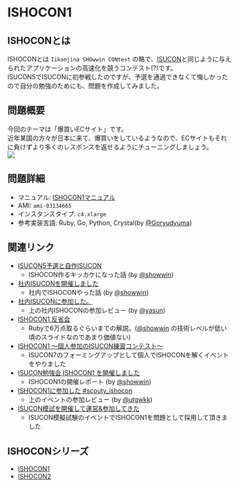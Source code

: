 # ISHOCON1
## ISHOCONとは
ISHOCONとは `Iikanjina SHOwwin CONtest` の略で、[ISUCON](http://isucon.net/)と同じように与えられたアプリケーションの高速化を競うコンテスト(?)です。  
ISUCON5でISUCONに初参戦したのですが、予選を通過できなくて悔しかったので自分の勉強のためにも、問題を作成してみました。  

## 問題概要
今回のテーマは「爆買いECサイト」です。  
近年某国の方々が日本に来て、爆買いをしているようなので、ECサイトもそれに負けずより多くのレスポンスを返せるようにチューニングしましょう。  
![](https://raw.githubusercontent.com/showwin/ISHOCON1/master/doc/images/top.png)

## 問題詳細
* マニュアル: [ISHOCON1マニュアル](https://github.com/showwin/ISHOCON1/blob/master/doc/manual.md)
* AMI: `ami-03134665`
* インスタンスタイプ: `c4.xlarge`
* 参考実装言語: Ruby, Go, Python, Crystal(by [@Goryudyuma](https://github.com/Goryudyuma))

## 関連リンク
* [ISUCON5予選と自作ISUCON](http://blog.mmmcorp.co.jp/blog/2015/10/06/isucon5_and_ishocon/)  
  * ISHOCON作るキッカケになった話 (by [@showwin](https://twitter.com/showwin))
* [社内ISUCONを開催しました](http://blog.mmmcorp.co.jp/blog/2016/09/01/ishocon_2016/)  
  * 社内でISHOCONやった話 (by [@showwin](https://twitter.com/showwin))
* [社内ISUCONに参加した。](http://yasun.hatenablog.jp/entry/2016/08/31/211927)
  * 上の社内ISHOCONの参加レビュー (by [@yasun](https://twitter.com/_Yasuun_))
* [ISHOCON1 反省会](https://speakerdeck.com/showwin/ishocon1-fan-sheng-hui)
  * Rubyで6万点取るぐらいまでの解説。([@showwin](https://twitter.com/showwin) の技術レベルが低い頃のスライドなのであまり価値ない)
* [ISHOCON1 〜個人参加のISUCON練習コンテスト〜](https://scouty.connpass.com/event/65322/)
  * ISUCON7のフォーミングアップとして個人でISHOCONを解くイベントをやりました
* [ISUCON勉強会 ISHOCON1 を開催しました](https://www.wantedly.com/companies/scouty/post_articles/79778)  
  * ISHOCON1の開催レポート (by [@showwin](https://twitter.com/showwin))
* [ISHOCON1に参加した #scouty_ishocon](http://utgwkk.hateblo.jp/entry/2017/10/07/214659)
  * 上のイベントの参加レビュー (by [@utgwkk](https://twitter.com/utgwkk))
* [ISUCON模試を開催して運営&参加してきた](http://saboyutaka.hatenablog.com/entry/2017/10/09/003257)
  * ISUCON模擬試験のイベントでISHOCON1を問題として採用して頂きました

## ISHOCONシリーズ
* [ISHOCON1](https://github.com/showwin/ISHOCON1)
* [ISHOCON2](https://github.com/showwin/ISHOCON2)
